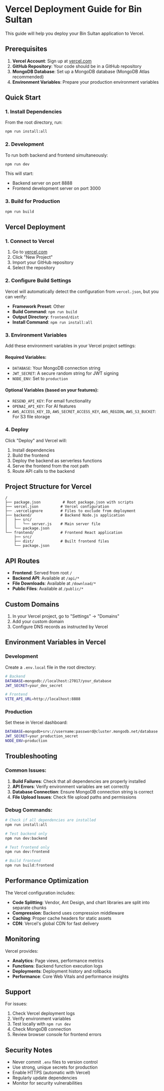 # Vercel Deployment Guide for Bin Sultan

This guide will help you deploy your Bin Sultan application to Vercel.

## Prerequisites

1. **Vercel Account**: Sign up at [vercel.com](https://vercel.com)
2. **GitHub Repository**: Your code should be in a GitHub repository
3. **MongoDB Database**: Set up a MongoDB database (MongoDB Atlas recommended)
4. **Environment Variables**: Prepare your production environment variables

## Quick Start

### 1. Install Dependencies

From the root directory, run:

```bash
npm run install:all
```

### 2. Development

To run both backend and frontend simultaneously:

```bash
npm run dev
```

This will start:
- Backend server on port 8888
- Frontend development server on port 3000

### 3. Build for Production

```bash
npm run build
```

## Vercel Deployment

### 1. Connect to Vercel

1. Go to [vercel.com](https://vercel.com)
2. Click "New Project"
3. Import your GitHub repository
4. Select the repository

### 2. Configure Build Settings

Vercel will automatically detect the configuration from `vercel.json`, but you can verify:

- **Framework Preset**: Other
- **Build Command**: `npm run build`
- **Output Directory**: `frontend/dist`
- **Install Command**: `npm run install:all`

### 3. Environment Variables

Add these environment variables in your Vercel project settings:

#### Required Variables:
- `DATABASE`: Your MongoDB connection string
- `JWT_SECRET`: A secure random string for JWT signing
- `NODE_ENV`: Set to `production`

#### Optional Variables (based on your features):
- `RESEND_API_KEY`: For email functionality
- `OPENAI_API_KEY`: For AI features
- `AWS_ACCESS_KEY_ID`, `AWS_SECRET_ACCESS_KEY`, `AWS_REGION`, `AWS_S3_BUCKET`: For S3 file storage

### 4. Deploy

Click "Deploy" and Vercel will:
1. Install dependencies
2. Build the frontend
3. Deploy the backend as serverless functions
4. Serve the frontend from the root path
5. Route API calls to the backend

## Project Structure for Vercel

```
/
├── package.json          # Root package.json with scripts
├── vercel.json          # Vercel configuration
├── .vercelignore        # Files to exclude from deployment
├── backend/             # Backend Node.js application
│   ├── src/
│   │   └── server.js    # Main server file
│   └── package.json
└── frontend/            # Frontend React application
    ├── src/
    ├── dist/            # Built frontend files
    └── package.json
```

## API Routes

- **Frontend**: Served from root `/`
- **Backend API**: Available at `/api/*`
- **File Downloads**: Available at `/download/*`
- **Public Files**: Available at `/public/*`

## Custom Domains

1. In your Vercel project, go to "Settings" → "Domains"
2. Add your custom domain
3. Configure DNS records as instructed by Vercel

## Environment Variables in Vercel

### Development
Create a `.env.local` file in the root directory:

```bash
# Backend
DATABASE=mongodb://localhost:27017/your_database
JWT_SECRET=your_dev_secret

# Frontend
VITE_API_URL=http://localhost:8888
```

### Production
Set these in Vercel dashboard:

```bash
DATABASE=mongodb+srv://username:password@cluster.mongodb.net/database
JWT_SECRET=your_production_secret
NODE_ENV=production
```

## Troubleshooting

### Common Issues:

1. **Build Failures**: Check that all dependencies are properly installed
2. **API Errors**: Verify environment variables are set correctly
3. **Database Connection**: Ensure MongoDB connection string is correct
4. **File Upload Issues**: Check file upload paths and permissions

### Debug Commands:

```bash
# Check if all dependencies are installed
npm run install:all

# Test backend only
npm run dev:backend

# Test frontend only
npm run dev:frontend

# Build frontend
npm run build:frontend
```

## Performance Optimization

The Vercel configuration includes:
- **Code Splitting**: Vendor, Ant Design, and chart libraries are split into separate chunks
- **Compression**: Backend uses compression middleware
- **Caching**: Proper cache headers for static assets
- **CDN**: Vercel's global CDN for fast delivery

## Monitoring

Vercel provides:
- **Analytics**: Page views, performance metrics
- **Functions**: Backend function execution logs
- **Deployments**: Deployment history and rollbacks
- **Performance**: Core Web Vitals and performance insights

## Support

For issues:
1. Check Vercel deployment logs
2. Verify environment variables
3. Test locally with `npm run dev`
4. Check MongoDB connection
5. Review browser console for frontend errors

## Security Notes

- Never commit `.env` files to version control
- Use strong, unique secrets for production
- Enable HTTPS (automatic with Vercel)
- Regularly update dependencies
- Monitor for security vulnerabilities
